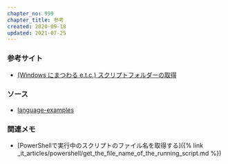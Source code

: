 ```yaml
---
chapter_no: 999
chapter_title: 参考
created: 2020-09-18
updated: 2021-07-25
---
```

### 参考サイト
- [(Windows にまつわる e.t.c.) スクリプトフォルダーの取得](https://www.vwnet.jp/Windows/PowerShell/pwd.htm)

### ソース
- [language-examples](https://github.com/fumokmm/language-examples/blob/main/PowerShell/0014_script_filename_and_directory.ps1)

### 関連メモ
- [PowerShellで実行中のスクリプトのファイル名を取得する]({% link _it_articles/powershell/get_the_file_name_of_the_running_script.md %})
